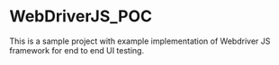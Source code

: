 # WebDriverJS_POC
This is a sample project with example implementation of Webdriver JS framework for end to end UI testing.
